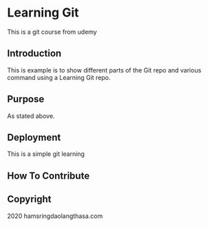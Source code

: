 # Learning Git

This is a git course from udemy

## Introduction

This is example is to show different parts of the Git repo and various command using a Learning Git repo.

## Purpose

As stated above.

## Deployment

This is a simple git learning

## How To Contribute

## Copyright
2020 hamsringdaolangthasa.com
